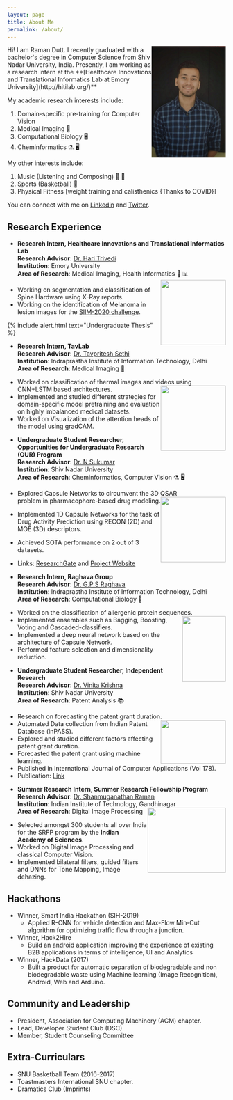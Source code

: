 ```yaml
---
layout: page
title: About Me
permalink: /about/
---
```

<img align="right" src="/images/raman.jpeg" width="171" height="256" />
Hi! I am Raman Dutt. I recently graduated with a bachelor's degree in Computer Science from Shiv Nadar University, India. Presently, I am working as a research intern at the **[Healthcare Innovations and Translational Informatics Lab at Emory University](http://hitilab.org/)**  

My academic research interests include: 
1. Domain-specific pre-training for Computer Vision
2. Medical Imaging :microscope:
3. Computational Biology :desktop_computer:
4. Cheminformatics :alembic: :desktop_computer:

My other interests include:  
1. Music (Listening and Composing) :musical_note: :guitar:
2. Sports (Basketball) :basketball:
3. Physical Fitness [weight training and calisthenics {Thanks to COVID}]   

You can connect with me on [Linkedin](https://www.linkedin.com/in/raman-dutt-84a472126/) and [Twitter](https://twitter.com/RamanDutt4).

## Research Experience  


* **Research Intern, Healthcare Innovations and Translational Informatics Lab**     
  **Research Advisor**: [Dr. Hari Trivedi](https://med.emory.edu/departments/radiology/profile/?u=HMTRIVE)   
  **Institution**: Emory University  
  **Area of Research**: Medical Imaging, Health Informatics :microscope: :bar_chart: <img align="right" src="https://media.giphy.com/media/U7LqpyMWtoeSXayium/giphy.gif" width="150" height="150" />
   <p> </p>
 * Working on segmentation and classification of   
  Spine Hardware using X-Ray reports.
 * Working on the identification of Melanoma in lesion images for the [SIIM-2020 challenge](https://www.kaggle.com/c/siim-isic-melanoma-classification/overview).

<p> </p>

{% include alert.html text="Undergraduate Thesis" %}

* **Research Intern, TavLab**      
  **Research Advisor**: [Dr. Tavpritesh Sethi](https://www.iiitd.ac.in/tavpritesh)    
  **Institution**: Indraprastha Institute of Information Technology, Delhi    
  **Area of Research**: Medical Imaging :microscope:  
   <p> </p>
 * Worked on classification of thermal images and videos using CNN+LSTM based architectures. <img align="right" src="https://media.giphy.com/media/IaoleEkKamH4I/giphy.gif" width="150" height="150" />
 * Implemented and studied different strategies for domain-specific model pretraining and evaluation on highly imbalanced medical datasets.
 * Worked on Visualization of the attention heads of the model using gradCAM.
<p> </p>

* **Undergraduate Student Researcher, Opportunities for Undergraduate Research (OUR) Program**  
  **Research Advisor**: [Dr. N Sukumar](https://chemistry.snu.edu.in/people/faculty/n-sukumar)  
  **Institution**: Shiv Nadar University  
  **Area of Research**: Cheminformatics, Computer Vision :alembic: :desktop_computer: 
   <p> </p>
   
 * Explored Capsule Networks to circumvent the 3D QSAR     
   problem in pharmacophore-based drug modeling. <img align="right" src="https://media.giphy.com/media/YkdMsdnGIk8tiuYlIZ/giphy.gif" width="150" height="150" />
 * Implemented 1D Capsule Networks for the task of Drug Activity Prediction using RECON (2D) and MOE (3D) descriptors. 
 * Achieved SOTA performance on 2 out of 3 datasets. 
 * Links: [ResearchGate](https://bit.ly/2YpjvWS) and [Project Website](https://bit.ly/38w9f3K)
 <p> </p>  
  
* **Research Intern, Raghava Group**  
  **Research Advisor**: [Dr. G.P.S Raghava](https://webs.iiitd.edu.in/raghava/)  
  **Institution**: Indraprastha Institute of Information Technology, Delhi  
  **Area of Research**: Computational Biology :petri_dish:
<p> </p>
    
 * Worked on the classification of allergenic protein sequences. <img align="right" src="https://media.giphy.com/media/l1fWtMmQbuGvm/giphy.gif" width="100" height="150" />
 * Implemented ensembles such as Bagging, Boosting, Voting and Cascaded-classifiers.
 * Implemented a deep neural network based on the architecture of Capsule Network. 
 * Performed feature selection and dimensionality reduction.
<p> </p>  

* **Undergraduate Student Researcher, Independent Research**  
  **Research Advisor**: [Dr. Vinita Krishna](https://gm.snu.edu.in/people/faculty/vinita-krishna)  
  **Institution**: Shiv Nadar University  
  **Area of Research**: Patent Analysis :books: 
 <p> </p>
 
 * Research on forecasting the patent grant duration. <img align="right" src="https://media.giphy.com/media/LqCa8dVe41WPRzNozz/giphy.gif" width="150" height="100" />
 * Automated Data collection from Indian Patent Database (inPASS).
 * Explored and studied different factors affecting patent grant duration.
 * Forecasted the patent grant using machine learning.
 * Published in International Journal of Computer Applications (Vol 178).
 * Publication: [Link](https://bit.ly/2C8jsYi)
  
<p> </p>  

* **Summer Research Intern, Summer Research Fellowship Program**  
  **Research Advisor**: [Dr. Shanmuganathan Raman](https://www.iitgn.ac.in/faculty/cse/shanmuganathan)  
  **Institution**: Indian Institute of Technology, Gandhinagar  
  **Area of Research**: Digital Image Processing <img align="right" src="https://media.giphy.com/media/TQAdxJWqM5soE/giphy.gif" width="180" height="150" />
  <p> </p>
 * Selected amongst 300 students all over India for the SRFP program by the **Indian Academy of Sciences**.  
 * Worked on Digital Image Processing and classical Computer Vision.  
 * Implemented bilateral filters, guided filters and DNNs for Tone Mapping, Image dehazing.  

<p> </p>

  
## Hackathons
* Winner, Smart India Hackathon (SIH-2019)
  * Applied R-CNN for vehicle detection and Max-Flow Min-Cut algorithm for optimizing traffic flow through a junction.
* Winner, Hack2Hire
  * Build an android application improving the experience of existing B2B applications in terms of intelligence, UI and Analytics
* Winner, HackData (2017)
  * Built a product for automatic separation of biodegradable and non biodegradable waste using Machine learning (Image Recognition), Android, Web and Arduino.
  
## Community and Leadership

* President, Association for Computing Machinery (ACM) chapter.
* Lead, Developer Student Club (DSC)
* Member, Student Counseling Committee

## Extra-Curriculars

* SNU Basketball Team (2016-2017)
* Toastmasters International SNU chapter.
* Dramatics Club (Imprints)
